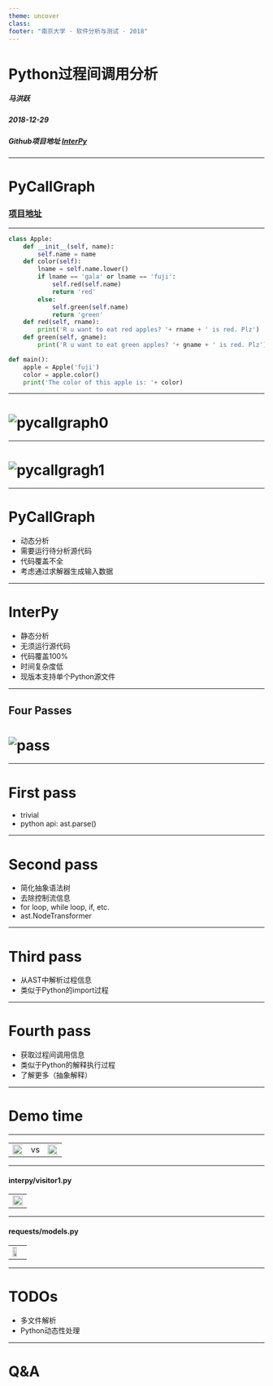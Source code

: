 ```yaml
---
theme: uncover
class:
footer: "南京大学 · 软件分析与测试 · 2018"
---
```


# Python过程间调用分析

##### 马洪跃

##### 2018-12-29

##### Github项目地址 [InterPy](https://github.com/bryce-ma/interpy)

---

# PyCallGraph

### [项目地址](https://github.com/gak/pycallgraph/#python-call-graph)

---

```python
class Apple:
    def __init__(self, name):
        self.name = name
    def color(self):
        lname = self.name.lower()
        if lname == 'gala' or lname == 'fuji':
            self.red(self.name)
            return 'red'
        else:
            self.green(self.name)
            return 'green'
    def red(self, rname):
        print('R u want to eat red apples? '+ rname + ' is red. Plz')
    def green(self, gname):
        print('R u want to eat green apples? '+ gname + ' is red. Plz')

def main():
    apple = Apple('fuji')
    color = apple.color()
    print('The color of this apple is: '+ color)
```

---

<!-- paginate: true -->

# ![pycallgraph0](./asset/pycallgraph.png)

---

# ![pycallgragh1](./asset/pycallgraphapple.png)

---

# PyCallGraph

- 动态分析
- 需要运行待分析源代码
- 代码覆盖不全
- 考虑通过求解器生成输入数据

---

# InterPy

- 静态分析
- 无须运行源代码
- 代码覆盖100%
- 时间复杂度低
- 现版本支持单个Python源文件

---

## Four Passes 

# ![pass](./passes.png)

---

# First pass

- trivial
- python api: ast.parse()

---

# Second pass

- 简化抽象语法树
- 去除控制流信息
- for loop, while loop, if, etc.
- ast.NodeTransformer

---

# Third pass

- 从AST中解析过程信息
- 类似于Python的import过程

---

# Fourth pass

- 获取过程间调用信息
- 类似于Python的解释执行过程
- 了解更多（抽象解释）

---

# Demo time

---

<table border="0">
  <tr>
    <td><img src='asset/interpydefault.png' height="120%"> </td>
        <td> vs </td>
    <td><img src='asset/pycallgraph.png' height="120%"> </td>

  </tr>
</table>

---

#### interpy/visitor1.py

<table border="0">
  <tr>
    <td><img src='asset/interpyvisitor1.png' width="100%"> </td>
  </tr>
</table>

---

#### requests/models.py

<table border="0">
  <tr>
    <td><img src='asset/models.png' height="65%"> </td>
  </tr>
</table>

---

# TODOs

- 多文件解析
- Python动态性处理

---

# Q&A


